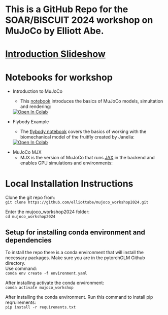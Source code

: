 # This is a GitHub Repo for the SOAR/BISCUIT 2024 workshop on MuJoCo by Elliott Abe. 

# [Introduction Slideshow](https://docs.google.com/presentation/d/1kLpJ7nwJPFg7W-CnRZL_Ey9YjGakV3mL9xBlP_S7TU0/edit?usp=sharing)

# Notebooks for workshop
- Introduction to MuJoCo
  - This [notebook](./Introduction01.ipynb) introduces the basics of MuJoCo models, simultation and rendering: &nbsp;  
  <a target="_blank" href="https://colab.research.google.com/github/elliottabe/mujoco_workshop2024/blob/main/Introduction01.ipynb">
  <img src="https://colab.research.google.com/assets/colab-badge.svg" alt="Open In Colab"/></a>

- Flybody Example
  - The [flybody notebook](./Flybody_example.ipynb) covers the basics of working with the biomechanical model of the fruitfly created by Janelia: &nbsp;  
  <a target="_blank" href="https://colab.research.google.com/github/elliottabe/mujoco_workshop2024/blob/main/Flybody_example.ipynb">
  <img src="https://colab.research.google.com/assets/colab-badge.svg" alt="Open In Colab"/></a>
</a>

- MuJoCo MJX 
    - MJX is the version of MuJoCo that runs [JAX](https://jax.readthedocs.io/en/latest/quickstart.html) in the backend and enables GPU simulations and environments: &nbsp;



# Local Installation Instructions

Clone the git repo from:  
`git clone https://github.com/elliottabe/mujoco_workshop2024.git`

Enter the mujoco_workshop2024 folder:  
`cd mujoco_workshop2024`

## Setup for installing conda environment and dependencies
To install the repo there is a conda environment that will install the necessary packages. Make sure you are in the pytorchGLM Github directory.  
Use command:  
`conda env create -f environment.yaml`

After installing activate the conda environment:  
`conda activate mujoco_workshop`

After installing the conda environment. Run this command to install pip reqruirements:  
`pip install -r requirements.txt`